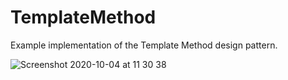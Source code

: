 # TemplateMethod

Example implementation of the Template Method design pattern.

![Screenshot 2020-10-04 at 11 30 38](https://user-images.githubusercontent.com/17026751/95013026-52602c80-0635-11eb-8998-8689f3001033.png)
